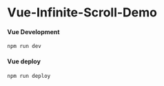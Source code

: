 # Vue-Infinite-Scroll-Demo






#### Vue Development
```
npm run dev
```
#### Vue deploy
```
npm run deploy
```
